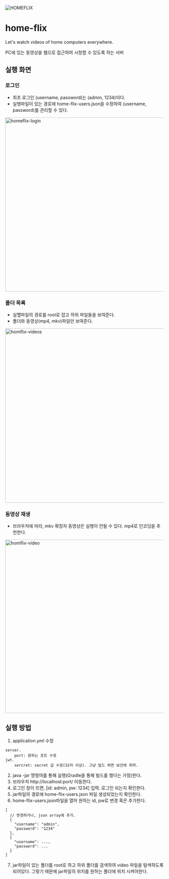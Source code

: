 ![HOMEFLIX](https://user-images.githubusercontent.com/51566869/210201171-55c8770c-4348-49de-9c7c-b14ece64f9f9.png)

# home-flix

Let's watch videos of home computers everywhere.

PC에 있는 동영상을 웹으로 접근하여 시청할 수 있도록 하는 서버

## 실행 화면

### 로그인
- 최초 로그인 (username, password)는 (admin, 1234)이다.
- 실행파일이 있는 경로에 home-flix-users.json을 수정하여 (username, password)를 관리할 수 있다.
<img width="553" alt="homeflix-login" src="https://user-images.githubusercontent.com/51566869/210688263-5827d558-8f3b-4185-a8cc-c37969327adc.png">

### 폴더 목록
- 실핼파일의 경로를 root로 잡고 하위 파일들을 보여준다.
- 폴더와 동영상(mp4, mkv)파일만 보여준다.
<img width="554" alt="homflix-videos" src="https://user-images.githubusercontent.com/51566869/210688444-c6c9476d-860e-4a65-be48-9cee9bd885a3.png">

### 동영상 재생
- 브라우저에 따라, mkv 확장자 동영상은 실행이 안될 수 있다. mp4로 인코딩을 추천한다.
<img width="551" alt="homflix-video" src="https://user-images.githubusercontent.com/51566869/210688498-35acfb77-de67-4225-9fba-fc8ff2d3cd14.png">


## 실행 방법

1. application.yml 수정

```
server.
    port: 원하는 포트 수정
jwt.
    sercret: secret 값 수정(32자 이상). 그냥 빌드 하면 보안에 취약.  
```  

2. java -jar 명령어를 통해 실행(Gradle을 통해 빌드를 했다는 가정)한다.
3. 브라우저 http://localhost:port/ 이동한다.
4. 로그인 창이 뜨면, [id: admin, pw: 1234] 입력. 로그인 되는지 확인한다.
5. jar파일의 경로에 home-flix-users.json 파일 생성되었는지 확인한다.
6. home-flix-users.json파일을 열어 원하는 id, pw로 변경 혹은 추가한다.

```
[
  // 변경하거나, json array에 추가.
  {
    "username": "admin", 
    "password": "1234"
  },
  {
    "username": ..., 
    "password": ...
  }
]
```

7. jar파일이 있는 폴더를 root로 하고 하위 폴더를 검색하여 video 파일을 탐색하도록 되어있다. 그렇기 때문에 jar파일의 위치를 원하는 폴더에 위치 시켜야한다.
